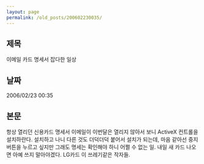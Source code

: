 ```yaml
---
layout: page
permalink: /old_posts/200602230035/
---
```


## 제목
이메일 카드 명세서 잡다한 일상

## 날짜
2006/02/23 00:35

## 본문
항상 열리던 신용카드 명세서 이메일이 이번달은 열리지 않아서 보니 ActiveX 컨트롤을 설치하란다.
설치하고 나니 다른 것도 더덕더덕 붙어서 설치가 되는데, 마음 같아선 중지 버튼을 누르고 싶지만 그래도 명세는 확인해야 하니 어쩔 수 없는 일.
내일 새 카드 나오면 아예 쓰지 말아야겠다. LG카드 이 쓰레기같은 작자들.